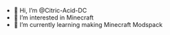 - 👋 Hi, I’m @Citric-Acid-DC
- 👀 I’m interested in Minecraft
- 🌱 I’m currently learning making Minecraft Modspack


<!---
Citric-Acid-DC/Citric-Acid-DC is a ✨ special ✨ repository because its `README.md` (this file) appears on your GitHub profile.
You can click the Preview link to take a look at your changes.
--->
